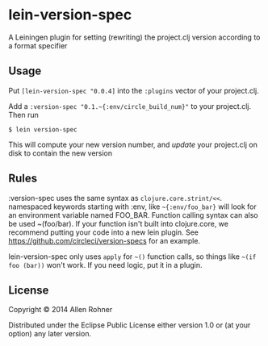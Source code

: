 # lein-version-spec

A Leiningen plugin for setting (rewriting) the project.clj version according to a format specifier

## Usage

Put `[lein-version-spec "0.0.4]` into the `:plugins` vector of your project.clj.

Add a `:version-spec "0.1.~{:env/circle_build_num}"` to your project.clj. Then run

    $ lein version-spec

This will compute your new version number, and *update* your project.clj on disk to contain the new version

## Rules

:version-spec uses the same syntax as `clojure.core.strint/<<`. namespaced keywords starting with :env, like `~{:env/foo_bar}` will look for an environment variable named FOO_BAR. Function calling syntax can also be used ~(foo/bar). If your function isn't built into clojure.core, we recommend putting your code into a new lein plugin. See https://github.com/circleci/version-specs for an example.

lein-version-spec only uses `apply` for `~()` function calls, so things like `~(if foo (bar))` won't work. If you need logic, put it in a plugin.

## License

Copyright © 2014 Allen Rohner

Distributed under the Eclipse Public License either version 1.0 or (at
your option) any later version.
